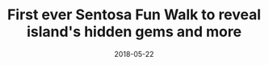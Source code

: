 ---
layout: post
title: First ever Sentosa Fun Walk to reveal island's hidden gems and more
date:   2018-05-22
file_url: /resources/news/files/20180522_Media_Release_First_ever_Sentosa_Fun_Walk_to_reveal_islands_hidden_gems_and_more.pdf
---